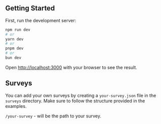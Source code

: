 ## Getting Started

First, run the development server:

```bash
npm run dev
# or
yarn dev
# or
pnpm dev
# or
bun dev
```

Open [http://localhost:3000](http://localhost:3000) with your browser to see the
result.

## Surveys

You can add your own surveys by creating a `your-survey.json` file in the `surveys` directory. Make sure to follow the structure provided in the examples.

`/your-survey` - will be the path to your survey.
